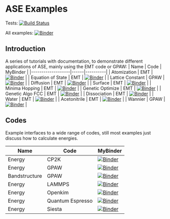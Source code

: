 # ASE Examples
Tests: 
[![Build Status](https://travis-ci.com/matbinder/ase-examples.svg?branch=master)](https://travis-ci.com/matbinder/ase-examples)

All examples: 
[![Binder](https://mybinder.org/badge_logo.svg)](https://mybinder.org/v2/gh/matbinder/ase-examples/master)

## Introduction
A series of tutorials with documentation, to demonstrate different applications of ASE, mainly using the EMT code or GPAW:
| Name              | Code | MyBinder |
|-------------------|------|----------|
| Atomization       | EMT  | [![Binder](https://mybinder.org/badge_logo.svg)](https://mybinder.org/v2/gh/matbinder/ase-examples/master?filepath=01atomization.ipynb) |
| Equation of State | EMT  | [![Binder](https://mybinder.org/badge_logo.svg)](https://mybinder.org/v2/gh/matbinder/ase-examples/master?filepath=02eos.ipynb) |
| Lattice Constant  | GPAW | [![Binder](https://mybinder.org/badge_logo.svg)](https://mybinder.org/v2/gh/matbinder/ase-examples/master?filepath=03lattice_constant.ipynb) |
| Diffusion         | EMT  | [![Binder](https://mybinder.org/badge_logo.svg)](https://mybinder.org/v2/gh/matbinder/ase-examples/master?filepath=04diffusion.ipynb) |
| Surface           | EMT  | [![Binder](https://mybinder.org/badge_logo.svg)](https://mybinder.org/v2/gh/matbinder/ase-examples/master?filepath=05surface.ipynb) | 
| Minima Hopping    | EMT  | [![Binder](https://mybinder.org/badge_logo.svg)](https://mybinder.org/v2/gh/matbinder/ase-examples/master?filepath=06minimahopping.ipynb) |
| Genetic Optimize  | EMT  | [![Binder](https://mybinder.org/badge_logo.svg)](https://mybinder.org/v2/gh/matbinder/ase-examples/master?filepath=gaoptimize.ipynb) |
| Genetic Algo FCC  | EMT  | [![Binder](https://mybinder.org/badge_logo.svg)](https://mybinder.org/v2/gh/matbinder/ase-examples/master?filepath=08gafccalloys.ipynb) | 
| Dissociation      | EMT  | [![Binder](https://mybinder.org/badge_logo.svg)](https://mybinder.org/v2/gh/matbinder/ase-examples/master?filepath=09dissociation.ipynb) |
| Water             | EMT  | [![Binder](https://mybinder.org/badge_logo.svg)](https://mybinder.org/v2/gh/matbinder/ase-examples/master?filepath=10tipnpequil.ipynb) | 
| Acetonitrile      | EMT  | [![Binder](https://mybinder.org/badge_logo.svg)](https://mybinder.org/v2/gh/matbinder/ase-examples/master?filepath=11acnequil.ipynb) | 
| Wannier           | GPAW | [![Binder](https://mybinder.org/badge_logo.svg)](https://mybinder.org/v2/gh/matbinder/ase-examples/master?filepath=12wannier.ipynb) |

## Codes
Example interfaces to a wide range of codes, still most examples just discuss how to calculate energies. 

| Name          | Code             | MyBinder |
|---------------|------------------|----------|
| Energy        | CP2K             | [![Binder](https://mybinder.org/badge_logo.svg)](https://mybinder.org/v2/gh/matbinder/ase-examples/master?filepath=20cp2k.ipynb) |
| Energy        | GPAW             | [![Binder](https://mybinder.org/badge_logo.svg)](https://mybinder.org/v2/gh/matbinder/ase-examples/master?filepath=21gpawenergy.ipynb) |
| Bandstructure | GPAW             | [![Binder](https://mybinder.org/badge_logo.svg)](https://mybinder.org/v2/gh/matbinder/ase-examples/master?filepath=22gpawbandstructure.ipynb) | 
| Energy        | LAMMPS           | [![Binder](https://mybinder.org/badge_logo.svg)](https://mybinder.org/v2/gh/matbinder/ase-examples/master?filepath=23lammps.ipynb) |
| Energy        | Openkim          | [![Binder](https://mybinder.org/badge_logo.svg)](https://mybinder.org/v2/gh/matbinder/ase-examples/master?filepath=24openkim.ipynb) |
| Energy        | Quantum Espresso | [![Binder](https://mybinder.org/badge_logo.svg)](https://mybinder.org/v2/gh/matbinder/ase-examples/master?filepath=25quantumespresso.ipynb) |
| Energy        | Siesta            | [![Binder](https://mybinder.org/badge_logo.svg)](https://mybinder.org/v2/gh/matbinder/ase-examples/master?filepath=26siesta.ipynb) |
